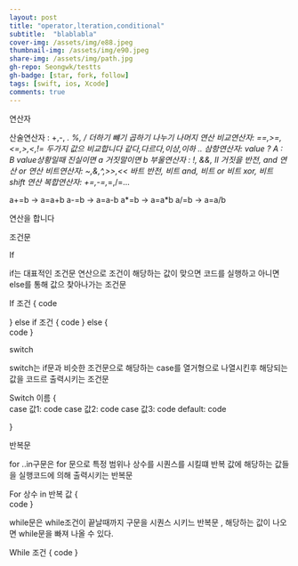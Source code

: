 ```yaml
---
layout: post
title: "operator,lteration,conditional"
subtitle:  "blablabla"
cover-img: /assets/img/e88.jpeg
thumbnail-img: /assets/img/e90.jpeg
share-img: /assets/img/path.jpg
gh-repo: Seongwk/testts
gh-badge: [star, fork, follow]
tags: [swift, ios, Xcode]
comments: true
---
```

연산자

산술연산자 : +,-, *. %, / 
더하기 뺴기 곱하기 나누기 나머지 연산
비교연산자: ==,>=,<=,>,<,!=
두가지 값으 비교합니다 같다,다르다,이상,이하 ..
삼항연산자: value ? A : B
value상황일때 진실이면 a  거짓말이면 b
부울연산자 : !, &&, II
거짓을 반전, and 연산 or 연산
비트연산자: ~,&,^,>>,<<
바트 반전, 비트 and, 비트 or  비트 xor, 비트 shift 연산
복합연산자: +=,-=,*=,/=…

a+=b -> a=a+b
a-=b -> a=a-b
a*=b -> a=a*b
a/=b -> a=a/b

연산을 합니다

조건문

If

if는 대표적인 조건문 연산으로 조건이 해당하는 값이 맞으면 코드를 실행하고 아니면 else를 통해 값으 찾아나가는 조건문

If  조건
{
	code

} else if 조건
{
	code
} else
{	
	code
}

switch

switch는 if문과 비슷한 조건문으로 해당하는 case를 열거형으로 나열시킨후 해당되는 값을 코드르 출력시키는 조건문

Switch 이름
{	
	case 값1:
		code
	case 값2:
		code
	case 값3:
		code
	default:
		code

}


반복문

for ..in구문은 for 문으로 특정 범위나 상수를 시퀀스를 시킬떄 반복 값에 해당하는 값들을 실행코드에 의해 출력시키는 반복문

For 상수 in 반복 값
{	
	code
}

while문은 while조건이 끝날때까지 구문을 시퀀스 시키느 반복문 , 해당하는 값이 나오면 while문을 빠져 나올 수 있다.

While 조건
{
	code
}
